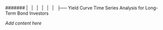 ####### |   |   |   |   |   |   ├── Yield Curve Time Series Analysis for Long-Term Bond Investors

*Add content here*